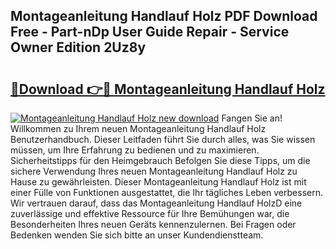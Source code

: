 ## Montageanleitung Handlauf Holz PDF Download Free - Part-nDp User Guide Repair - Service Owner Edition 2Uz8y

# <h2><a href="http://df6l8im.blite.top/?on=Montageanleitung+Handlauf+Holz">🔗Download 👉🔴 Montageanleitung Handlauf Holz</a></h2>

[![Montageanleitung Handlauf Holz new download](https://i.imgur.com/lujVjoI.png)](http://df6l8im.blite.top/?on=Montageanleitung+Handlauf+Holz)
Fangen Sie an! Willkommen zu Ihrem neuen Montageanleitung Handlauf Holz Benutzerhandbuch. Dieser Leitfaden führt Sie durch alles, was Sie wissen müssen, um Ihre Erfahrung zu bedienen und zu maximieren. Sicherheitstipps für den Heimgebrauch Befolgen Sie diese Tipps, um die sichere Verwendung Ihres neuen Montageanleitung Handlauf Holz zu Hause zu gewährleisten. Dieser Montageanleitung Handlauf Holz ist mit einer Fülle von Funktionen ausgestattet, die Ihr tägliches Leben verbessern. Wir vertrauen darauf, dass das Montageanleitung Handlauf HolzD eine zuverlässige und effektive Ressource für Ihre Bemühungen war, die Besonderheiten Ihres neuen Geräts kennenzulernen. Bei Fragen oder Bedenken wenden Sie sich bitte an unser Kundendienstteam.
